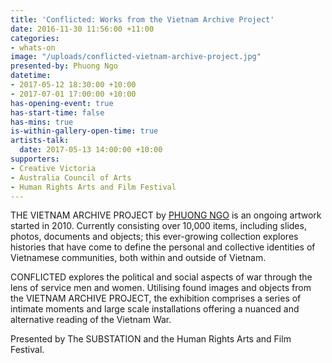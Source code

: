 ```yaml
---
title: 'Conflicted: Works from the Vietnam Archive Project'
date: 2016-11-30 11:56:00 +11:00
categories:
- whats-on
image: "/uploads/conflicted-vietnam-archive-project.jpg"
presented-by: Phuong Ngo
datetime:
- 2017-05-12 18:30:00 +10:00
- 2017-07-01 17:00:00 +10:00
has-opening-event: true
has-start-time: false
has-mins: true
is-within-gallery-open-time: true
artists-talk:
  date: 2017-05-13 14:00:00 +10:00
supporters:
- Creative Victoria
- Australia Council of Arts
- Human Rights Arts and Film Festival
---
```


THE VIETNAM ARCHIVE PROJECT by [PHUONG NGO](http://www.pthngo.com) is an ongoing artwork started in 2010. Currently consisting over 10,000 items, including slides, photos, documents and objects; this ever-growing collection explores histories that have come to define the personal and collective identities of Vietnamese communities, both within and outside of Vietnam.

CONFLICTED explores the political and social aspects of war through the lens of service men and women. Utilising found images and objects from the VIETNAM ARCHIVE PROJECT, the exhibition comprises a series of intimate moments and large scale installations offering a nuanced and alternative reading of the Vietnam War.

Presented by The SUBSTATION and the Human Rights Arts and Film Festival.
